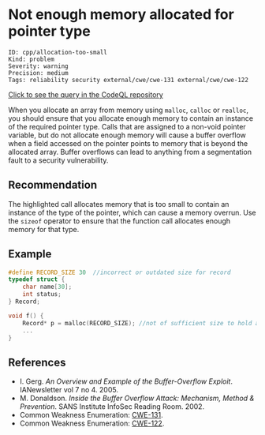 # Not enough memory allocated for pointer type

```
ID: cpp/allocation-too-small
Kind: problem
Severity: warning
Precision: medium
Tags: reliability security external/cwe/cwe-131 external/cwe/cwe-122

```
[Click to see the query in the CodeQL repository](https://github.com/github/codeql/tree/main/cpp/ql/src/Critical/SizeCheck.ql)

When you allocate an array from memory using `malloc`, `calloc` or `realloc`, you should ensure that you allocate enough memory to contain an instance of the required pointer type. Calls that are assigned to a non-void pointer variable, but do not allocate enough memory will cause a buffer overflow when a field accessed on the pointer points to memory that is beyond the allocated array. Buffer overflows can lead to anything from a segmentation fault to a security vulnerability.


## Recommendation
The highlighted call allocates memory that is too small to contain an instance of the type of the pointer, which can cause a memory overrun. Use the `sizeof` operator to ensure that the function call allocates enough memory for that type.


## Example

```cpp
#define RECORD_SIZE 30  //incorrect or outdated size for record
typedef struct {
	char name[30];
	int status;
} Record;

void f() {
	Record* p = malloc(RECORD_SIZE); //not of sufficient size to hold a Record
	...
}

```

## References
* I. Gerg. *An Overview and Example of the Buffer-Overflow Exploit*. IANewsletter vol 7 no 4. 2005.
* M. Donaldson. *Inside the Buffer Overflow Attack: Mechanism, Method & Prevention*. SANS Institute InfoSec Reading Room. 2002.
* Common Weakness Enumeration: [CWE-131](https://cwe.mitre.org/data/definitions/131.html).
* Common Weakness Enumeration: [CWE-122](https://cwe.mitre.org/data/definitions/122.html).